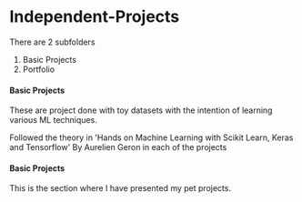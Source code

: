 # Independent-Projects

There are 2 subfolders
1) Basic Projects 
2) Portfolio

#### Basic Projects
These are project done with toy datasets with the intention of learning various ML techniques. 

Followed the theory in 'Hands on Machine Learning with Scikit Learn, Keras and Tensorflow' By Aurelien Geron in each of the projects

#### Basic Projects
This is the section where I have presented my pet projects.
